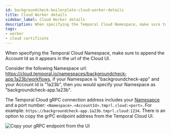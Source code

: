 ```yaml
---
id: backgroundcheck-boilerplate-cloud-worker-details
title: Cloud Worker details
sidebar_label: Cloud Worker details
description: When specifying the Temporal Cloud Namespace, make sure to append the Account Id as it appears in the url of the Cloud UI.
tags:
- worker
- cloud certificate
---
```


<!-- DO NOT EDIT THIS FILE DIRECTLY.
THIS FILE IS GENERATED from https://github.com/temporalio/documentation/blob/main/sample-apps/java/backgroundcheck/src/main/java/backgroundcheckboilerplate/workers/CloudWorker.java. -->

When specifying the Temporal Cloud Namespace, make sure to append the Account Id 
as it appears in the url of the Cloud UI.

Consider the following Namespace url: https://cloud.temporal.io/namespaces/backgroundcheck-app.1a23b/workflows, 
if your Namespace is "backgroundcheck-app" and your Account Id is "1a23b", then 
you would specify your Namespace as "backgroundcheck-app.1a23b".

The Temporal Cloud gRPC connection address includes your 
[Namesapce](/concepts/what-is-a-namespace) and a port number: `<Namespace>.<AccountId>.tmprl.cloud:<port>`.
For example: `https://backgroundcheck-app.1a23b.tmprl.cloud:1234`.
There is an option to copy the grPC endpoint address from the Temporal Cloud UI.

![Copy your gRPC endpoint from the UI](/img/copy-grpc-endpoint.png)
